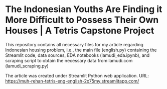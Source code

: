 # The Indonesian Youths Are Finding it More Difficult to Possess Their Own Houses | A Tetris Capstone Project
This repository contains all necessary files for my article regarding Indonesian housing problem, 
i.e., the main file (english.py) containing the Streamlit code, data sources, 
EDA notebooks (lamudi_eda.ipynb), and scraping script to obtain the necessary data from lamudi.com (lamudi_scraping.py)

The article was created under Streamlit Python web application.
URL: https://muh-rehan-tetris-eng-english-2x75my.streamlitapp.com/
